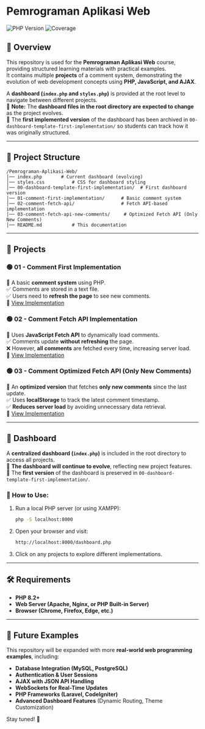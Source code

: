 # Pemrograman Aplikasi Web

![PHP Version](https://img.shields.io/badge/PHP-8.2-blue.svg) ![Coverage](https://img.shields.io/badge/coverage-100%25-brightgreen.svg)

## 📌 Overview
This repository is used for the **Pemrograman Aplikasi Web** course, providing structured learning materials with practical examples.  
It contains multiple **projects** of a comment system, demonstrating the evolution of web development concepts using **PHP, JavaScript, and AJAX**.

A **dashboard (`index.php` and `styles.php`)** is provided at the root level to navigate between different projects.  
🔹 **Note:** The **dashboard files in the root directory are expected to change** as the project evolves.  
🔹 The **first implemented version** of the dashboard has been archived in `00-dashboard-template-first-implementation/` so students can track how it was originally structured.

---

## 📂 Project Structure
```
/Pemrograman-Aplikasi-Web/
│── index.php       # Current dashboard (evolving)
│── styles.css          # CSS for dashboard styling
│── 00-dashboard-template-first-implementation/  # First dashboard version
│── 01-comment-first-implementation/      # Basic comment system
│── 02-comment-fetch-api/                 # Fetch API-based implementation
│── 03-comment-fetch-api-new-comments/     # Optimized Fetch API (Only New Comments)
│── README.md           # This documentation
```

---

## 🚀 Projects

### 🟢 **01 - Comment First Implementation**
📌 A basic **comment system** using PHP.  
✅ Comments are stored in a text file.  
✅ Users need to **refresh the page** to see new comments.  
🔗 [View Implementation](01-comment-first-implementation/)

### 🟢 **02 - Comment Fetch API Implementation**
📌 Uses **JavaScript Fetch API** to dynamically load comments.  
✅ Comments update **without refreshing** the page.  
❌ However, **all comments** are fetched every time, increasing server load.  
🔗 [View Implementation](02-comment-fetch-api/)

### 🟢 **03 - Comment Optimized Fetch API (Only New Comments)**
📌 An **optimized version** that fetches **only new comments** since the last update.  
✅ Uses **localStorage** to track the latest comment timestamp.  
✅ **Reduces server load** by avoiding unnecessary data retrieval.  
🔗 [View Implementation](03-comment-fetch-api-new-comments/)

---

## 📌 Dashboard

A **centralized dashboard (`index.php`)** is included in the root directory to access all projects.  
🔹 **The dashboard will continue to evolve**, reflecting new project features.  
🔹 The **first version** of the dashboard is preserved in `00-dashboard-template-first-implementation/`.

### 🔹 How to Use:
1. Run a local PHP server (or using XAMPP):
   ```sh
   php -S localhost:8000
   ```
2. Open your browser and visit:
   ```sh
   http://localhost:8000/dashboard.php
   ```
3. Click on any projects to explore different implementations.

---

## 🛠 Requirements

- **PHP 8.2+**
- **Web Server (Apache, Nginx, or PHP Built-in Server)**
- **Browser (Chrome, Firefox, Edge, etc.)**

---

## 🎯 Future Examples
This repository will be expanded with more **real-world web programming examples**, including:
- **Database Integration (MySQL, PostgreSQL)**
- **Authentication & User Sessions**
- **AJAX with JSON API Handling**
- **WebSockets for Real-Time Updates**
- **PHP Frameworks (Laravel, CodeIgniter)**
- **Advanced Dashboard Features** (Dynamic Routing, Theme Customization)

Stay tuned! 🚀

